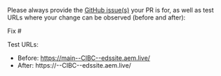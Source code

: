 Please always provide the [GitHub issue(s)](../issues) your PR is for, as well as test URLs where your change can be observed (before and after):

Fix #<gh-issue-id>

Test URLs:
- Before: https://main--CIBC--edssite.aem.live/
- After: https://<branch>--CIBC--edssite.aem.live/
